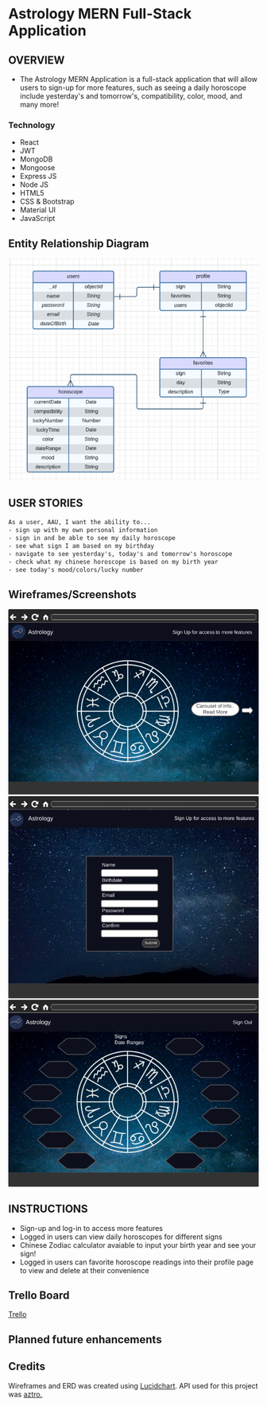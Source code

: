 # Astrology MERN Full-Stack Application


## OVERVIEW

- The Astrology MERN Application is a full-stack application that will allow users to sign-up for more features, such as seeing a daily horoscope include yesterday's and tomorrow's, compatibility, color, mood, and many more!


### Technology

- React
- JWT
- MongoDB
- Mongoose
- Express JS
- Node JS
- HTML5
- CSS & Bootstrap
- Material UI
- JavaScript


## Entity Relationship Diagram

![ERD](public/images/erd.png)


## USER STORIES

```
As a user, AAU, I want the ability to...
- sign up with my own personal information
- sign in and be able to see my daily horoscope
- see what sign I am based on my birthday
- navigate to see yesterday's, today's and tomorrow's horoscope
- check what my chinese horoscope is based on my birth year
- see today's mood/colors/lucky number
```


## Wireframes/Screenshots

![Index](public/images/index.png)
![Signup](public/images/signup.png)
![Compatibility Signs](public/images/compatibilitysigns.png)


## INSTRUCTIONS

- Sign-up and log-in to access more features
- Logged in users can view daily horoscopes for different signs
- Chinese Zodiac calculator avaiable to input your birth year and see your sign!
- Logged in users can favorite horoscope readings into their profile page to view and delete at their convenience


## Trello Board

[Trello](https://trello.com/b/S1HsSaO4/project-3)


## Planned future enhancements



## Credits

Wireframes and ERD was created using [Lucidchart](https://www.lucidchart.com/).
API used for this project was [aztro.](https://aztro.readthedocs.io/en/latest/)
